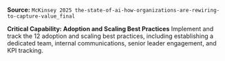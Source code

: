 **Source:** `McKinsey 2025 the-state-of-ai-how-organizations-are-rewiring-to-capture-value_final`

**Critical Capability: Adoption and Scaling Best Practices**
Implement and track the 12 adoption and scaling best practices, including establishing a dedicated team, internal communications, senior leader engagement, and KPI tracking.
